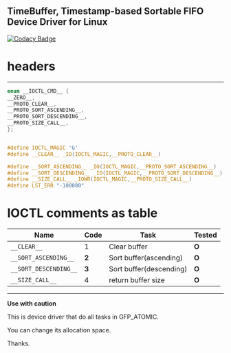 
## TimeBuffer, Timestamp-based Sortable FIFO Device Driver for Linux
[![Codacy Badge](https://app.codacy.com/project/badge/Grade/8c26c5411743427b900d6e1f5c7dfaf5)](https://www.codacy.com/gh/yoonjin2/timebuffer/dashboard?utm_source=github.com&amp;utm_medium=referral&amp;utm_content=yoonjin2/timebuffer&amp;utm_campaign=Badge_Grade)

# headers
----------------
```c
enum __IOCTL_CMD__ {
__ZERO__,
__PROTO_CLEAR__,
__PROTO_SORT_ASCENDING__,
__PROTO_SORT_DESCENDING__,
__PROTO_SIZE_CALL__,
};


#define IOCTL_MAGIC 'G'
#define __CLEAR__ _IO(IOCTL_MAGIC,__PROTO_CLEAR__) 

#define __SORT_ASCENDING__ _IO(IOCTL_MAGIC,__PROTO_SORT_ASCENDING__)
#define __SORT_DESCENDING__ _IO(IOCTL_MAGIC,__PROTO_SORT_DESCENDING__)
#define __SIZE_CALL__ _IOWR(IOCTL_MAGIC,__PROTO_SIZE_CALL__)
#define LST_ERR "-100000"
```

# IOCTL comments as table
|Name|Code|Task|Tested|
|---|---|---|---|
|`__CLEAR__`|1|Clear buffer|**O**| 
|`__SORT_ASCENDING__`|**2**|Sort buffer(ascending)|**O**|    
|`__SORT_DESCENDING__`|**3**|Sort buffer(descending)|**O**|
|`__SIZE_CALL__`|4|return buffer size|**O**|
-----------------------------------------
    
**Use with caution**

This is device driver that do all tasks in GFP_ATOMIC.

You can change its allocation space.

Thanks.


